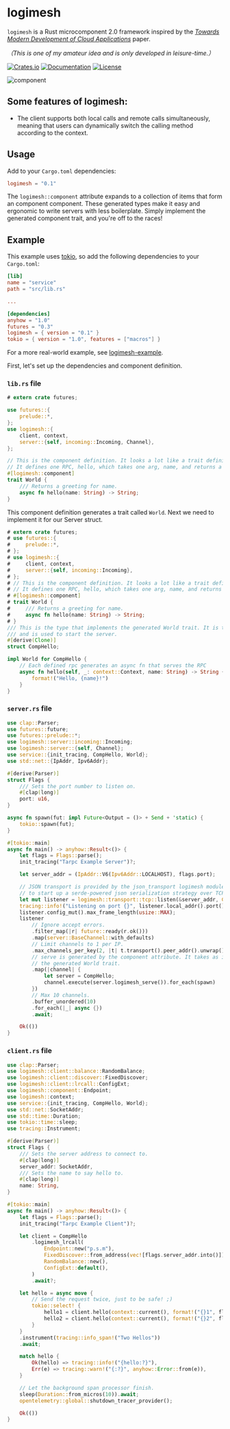 # logimesh

`logimesh` is a Rust microcomponent 2.0 framework inspired by the [_Towards Modern Development of Cloud Applications_](https://dl.acm.org/doi/pdf/10.1145/3593856.3595909) paper.

_（This is one of my amateur idea and is only developed in leisure-time.）_

[![Crates.io](https://img.shields.io/crates/v/logimesh)](https://crates.io/crates/logimesh)
[![Documentation](https://shields.io/docsrs/logimesh)](https://docs.rs/logimesh)
[![License](https://img.shields.io/crates/l/logimesh)](https://github.com/andeya/logimesh?tab=MIT-1-ov-file)

![component](https://raw.githubusercontent.com/andeya/logimesh/main/docs/component.png)

## Some features of logimesh:

-   The client supports both local calls and remote calls simultaneously, meaning that users can dynamically switch the calling method according to the context.

## Usage

Add to your `Cargo.toml` dependencies:

```toml
logimesh = "0.1"
```

The `logimesh::component` attribute expands to a collection of items that form an component component.
These generated types make it easy and ergonomic to write servers with less boilerplate.
Simply implement the generated component trait, and you're off to the races!

## Example

This example uses [tokio](https://tokio.rs), so add the following dependencies to
your `Cargo.toml`:

```toml
[lib]
name = "service"
path = "src/lib.rs"

...

[dependencies]
anyhow = "1.0"
futures = "0.3"
logimesh = { version = "0.1" }
tokio = { version = "1.0", features = ["macros"] }
```

For a more real-world example, see [logimesh-example](logimesh-example).

First, let's set up the dependencies and component definition.

### `lib.rs` file

```rust
# extern crate futures;

use futures::{
    prelude::*,
};
use logimesh::{
    client, context,
    server::{self, incoming::Incoming, Channel},
};

// This is the component definition. It looks a lot like a trait definition.
// It defines one RPC, hello, which takes one arg, name, and returns a String.
#[logimesh::component]
trait World {
    /// Returns a greeting for name.
    async fn hello(name: String) -> String;
}
```

This component definition generates a trait called `World`. Next we need to
implement it for our Server struct.

```rust
# extern crate futures;
# use futures::{
#     prelude::*,
# };
# use logimesh::{
#     client, context,
#     server::{self, incoming::Incoming},
# };
# // This is the component definition. It looks a lot like a trait definition.
# // It defines one RPC, hello, which takes one arg, name, and returns a String.
# #[logimesh::component]
# trait World {
#     /// Returns a greeting for name.
#     async fn hello(name: String) -> String;
# }
/// This is the type that implements the generated World trait. It is the business logic
/// and is used to start the server.
#[derive(Clone)]
struct CompHello;

impl World for CompHello {
    // Each defined rpc generates an async fn that serves the RPC
    async fn hello(self, _: context::Context, name: String) -> String {
        format!("Hello, {name}!")
    }
}
```

### `server.rs` file

```rust
use clap::Parser;
use futures::future;
use futures::prelude::*;
use logimesh::server::incoming::Incoming;
use logimesh::server::{self, Channel};
use service::{init_tracing, CompHello, World};
use std::net::{IpAddr, Ipv6Addr};

#[derive(Parser)]
struct Flags {
    /// Sets the port number to listen on.
    #[clap(long)]
    port: u16,
}

async fn spawn(fut: impl Future<Output = ()> + Send + 'static) {
    tokio::spawn(fut);
}

#[tokio::main]
async fn main() -> anyhow::Result<()> {
    let flags = Flags::parse();
    init_tracing("Tarpc Example Server")?;

    let server_addr = (IpAddr::V6(Ipv6Addr::LOCALHOST), flags.port);

    // JSON transport is provided by the json_transport logimesh module. It makes it easy
    // to start up a serde-powered json serialization strategy over TCP.
    let mut listener = logimesh::transport::tcp::listen(&server_addr, CompHello::TRANSPORT_CODEC.to_fn()).await?;
    tracing::info!("Listening on port {}", listener.local_addr().port());
    listener.config_mut().max_frame_length(usize::MAX);
    listener
        // Ignore accept errors.
        .filter_map(|r| future::ready(r.ok()))
        .map(server::BaseChannel::with_defaults)
        // Limit channels to 1 per IP.
        .max_channels_per_key(2, |t| t.transport().peer_addr().unwrap().ip())
        // serve is generated by the component attribute. It takes as input any type implementing
        // the generated World trait.
        .map(|channel| {
            let server = CompHello;
            channel.execute(server.logimesh_serve()).for_each(spawn)
        })
        // Max 10 channels.
        .buffer_unordered(10)
        .for_each(|_| async {})
        .await;

    Ok(())
}
```

### `client.rs` file

```rust
use clap::Parser;
use logimesh::client::balance::RandomBalance;
use logimesh::client::discover::FixedDiscover;
use logimesh::client::lrcall::ConfigExt;
use logimesh::component::Endpoint;
use logimesh::context;
use service::{init_tracing, CompHello, World};
use std::net::SocketAddr;
use std::time::Duration;
use tokio::time::sleep;
use tracing::Instrument;

#[derive(Parser)]
struct Flags {
    /// Sets the server address to connect to.
    #[clap(long)]
    server_addr: SocketAddr,
    /// Sets the name to say hello to.
    #[clap(long)]
    name: String,
}

#[tokio::main]
async fn main() -> anyhow::Result<()> {
    let flags = Flags::parse();
    init_tracing("Tarpc Example Client")?;

    let client = CompHello
        .logimesh_lrcall(
            Endpoint::new("p.s.m"),
            FixedDiscover::from_address(vec![flags.server_addr.into()]),
            RandomBalance::new(),
            ConfigExt::default(),
        )
        .await?;

    let hello = async move {
        // Send the request twice, just to be safe! ;)
        tokio::select! {
            hello1 = client.hello(context::current(), format!("{}1", flags.name)) => { hello1 }
            hello2 = client.hello(context::current(), format!("{}2", flags.name)) => { hello2 }
        }
    }
    .instrument(tracing::info_span!("Two Hellos"))
    .await;

    match hello {
        Ok(hello) => tracing::info!("{hello:?}"),
        Err(e) => tracing::warn!("{:?}", anyhow::Error::from(e)),
    }

    // Let the background span processor finish.
    sleep(Duration::from_micros(10)).await;
    opentelemetry::global::shutdown_tracer_provider();

    Ok(())
}
```
